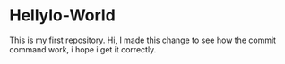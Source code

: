 # Hellylo-World
This is my first repository.
Hi,
I made this change to see how the commit command work, i hope i get it correctly.
